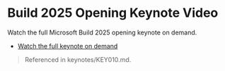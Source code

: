 # Build 2025 Opening Keynote Video

Watch the full Microsoft Build 2025 opening keynote on demand.

- [Watch the full keynote on demand](https://build.microsoft.com/en-US/ondemand/keynote)

> Referenced in keynotes/KEY010.md.
